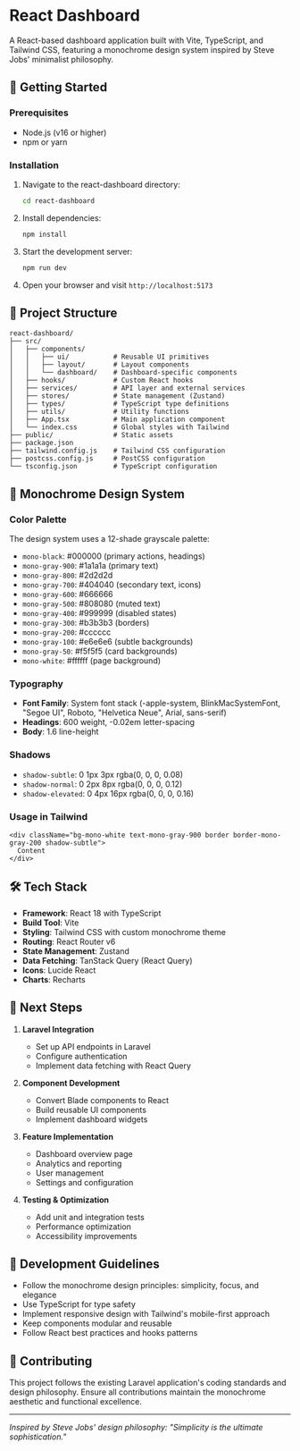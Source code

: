 # React Dashboard

A React-based dashboard application built with Vite, TypeScript, and Tailwind CSS, featuring a monochrome design system inspired by Steve Jobs' minimalist philosophy.

## 🚀 Getting Started

### Prerequisites
- Node.js (v16 or higher)
- npm or yarn

### Installation

1. Navigate to the react-dashboard directory:
   ```bash
   cd react-dashboard
   ```

2. Install dependencies:
   ```bash
   npm install
   ```

3. Start the development server:
   ```bash
   npm run dev
   ```

4. Open your browser and visit `http://localhost:5173`

## 📁 Project Structure

```
react-dashboard/
├── src/
│   ├── components/
│   │   ├── ui/           # Reusable UI primitives
│   │   ├── layout/       # Layout components
│   │   └── dashboard/    # Dashboard-specific components
│   ├── hooks/            # Custom React hooks
│   ├── services/         # API layer and external services
│   ├── stores/           # State management (Zustand)
│   ├── types/            # TypeScript type definitions
│   ├── utils/            # Utility functions
│   ├── App.tsx           # Main application component
│   └── index.css         # Global styles with Tailwind
├── public/               # Static assets
├── package.json
├── tailwind.config.js    # Tailwind CSS configuration
├── postcss.config.js     # PostCSS configuration
└── tsconfig.json         # TypeScript configuration
```

## 🎨 Monochrome Design System

### Color Palette
The design system uses a 12-shade grayscale palette:

- `mono-black`: #000000 (primary actions, headings)
- `mono-gray-900`: #1a1a1a (primary text)
- `mono-gray-800`: #2d2d2d
- `mono-gray-700`: #404040 (secondary text, icons)
- `mono-gray-600`: #666666
- `mono-gray-500`: #808080 (muted text)
- `mono-gray-400`: #999999 (disabled states)
- `mono-gray-300`: #b3b3b3 (borders)
- `mono-gray-200`: #cccccc
- `mono-gray-100`: #e6e6e6 (subtle backgrounds)
- `mono-gray-50`: #f5f5f5 (card backgrounds)
- `mono-white`: #ffffff (page background)

### Typography
- **Font Family**: System font stack (-apple-system, BlinkMacSystemFont, "Segoe UI", Roboto, "Helvetica Neue", Arial, sans-serif)
- **Headings**: 600 weight, -0.02em letter-spacing
- **Body**: 1.6 line-height

### Shadows
- `shadow-subtle`: 0 1px 3px rgba(0, 0, 0, 0.08)
- `shadow-normal`: 0 2px 8px rgba(0, 0, 0, 0.12)
- `shadow-elevated`: 0 4px 16px rgba(0, 0, 0, 0.16)

### Usage in Tailwind
```tsx
<div className="bg-mono-white text-mono-gray-900 border border-mono-gray-200 shadow-subtle">
  Content
</div>
```

## 🛠️ Tech Stack

- **Framework**: React 18 with TypeScript
- **Build Tool**: Vite
- **Styling**: Tailwind CSS with custom monochrome theme
- **Routing**: React Router v6
- **State Management**: Zustand
- **Data Fetching**: TanStack Query (React Query)
- **Icons**: Lucide React
- **Charts**: Recharts

## 🔄 Next Steps

1. **Laravel Integration**
   - Set up API endpoints in Laravel
   - Configure authentication
   - Implement data fetching with React Query

2. **Component Development**
   - Convert Blade components to React
   - Build reusable UI components
   - Implement dashboard widgets

3. **Feature Implementation**
   - Dashboard overview page
   - Analytics and reporting
   - User management
   - Settings and configuration

4. **Testing & Optimization**
   - Add unit and integration tests
   - Performance optimization
   - Accessibility improvements

## 📝 Development Guidelines

- Follow the monochrome design principles: simplicity, focus, and elegance
- Use TypeScript for type safety
- Implement responsive design with Tailwind's mobile-first approach
- Keep components modular and reusable
- Follow React best practices and hooks patterns

## 🤝 Contributing

This project follows the existing Laravel application's coding standards and design philosophy. Ensure all contributions maintain the monochrome aesthetic and functional excellence.

---

*Inspired by Steve Jobs' design philosophy: "Simplicity is the ultimate sophistication."*
